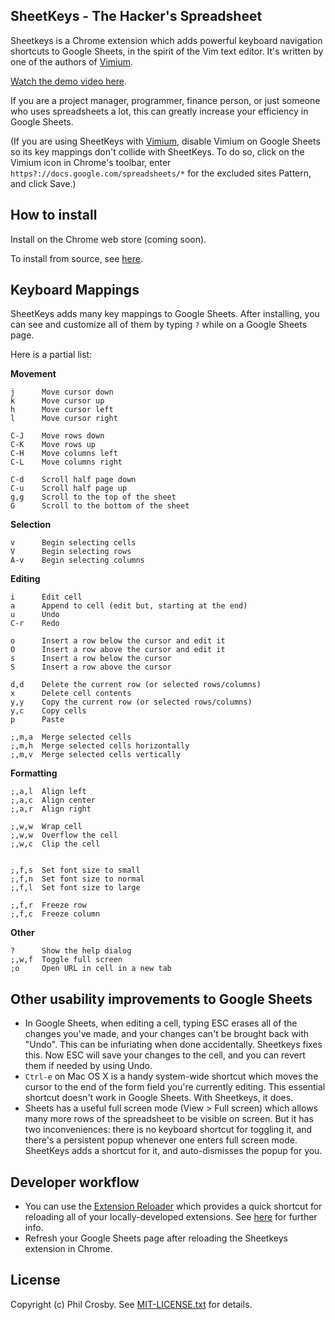 ## SheetKeys - The Hacker's Spreadsheet

Sheetkeys is a Chrome extension which adds powerful keyboard navigation shortcuts to Google Sheets, in the
spirit of the Vim text editor. It's written by one of the authors of
[Vimium](https://github.com/philc/vimium).

[Watch the demo video here](https://www.youtube.com/watch?v=aUgHj2qrXe4).

If you are a project manager, programmer, finance person, or just someone who uses spreadsheets a lot, this
can greatly increase your efficiency in Google Sheets.

(If you are using SheetKeys with [Vimium](https://github.com/philc/vimium), disable Vimium on Google Sheets so
its key mappings don't collide with SheetKeys. To do so, click on the Vimium icon in Chrome's toolbar, enter
`https?://docs.google.com/spreadsheets/*` for the excluded sites Pattern, and click Save.)

## How to install

Install on the Chrome web store (coming soon).

To install from source, see [here](https://github.com/philc/sheetkeys/wiki/How-to-install-from-source).

## Keyboard Mappings

SheetKeys adds many key mappings to Google Sheets. After installing, you can see and customize all of them by
typing `?` while on a Google Sheets page.

Here is a partial list:

**Movement**

    j      Move cursor down
    k      Move cursor up
    h      Move cursor left
    l      Move cursor right

    C-J    Move rows down
    C-K    Move rows up
    C-H    Move columns left
    C-L    Move columns right

    C-d    Scroll half page down
    C-u    Scroll half page up
    g,g    Scroll to the top of the sheet
    G      Scroll to the bottom of the sheet

**Selection**

    v      Begin selecting cells
    V      Begin selecting rows
    A-v    Begin selecting columns

**Editing**

    i      Edit cell
    a      Append to cell (edit but, starting at the end)
    u      Undo
    C-r    Redo

    o      Insert a row below the cursor and edit it
    O      Insert a row above the cursor and edit it
    s      Insert a row below the cursor
    S      Insert a row above the cursor

    d,d    Delete the current row (or selected rows/columns)
    x      Delete cell contents
    y,y    Copy the current row (or selected rows/columns)
    y,c    Copy cells
    p      Paste

    ;,m,a  Merge selected cells
    ;,m,h  Merge selected cells horizontally
    ;,m,v  Merge selected cells vertically

**Formatting**

    ;,a,l  Align left
    ;,a,c  Align center
    ;,a,r  Align right

    ;,w,w  Wrap cell
    ;,w,w  Overflow the cell
    ;,w,c  Clip the cell


    ;,f,s  Set font size to small
    ;,f,n  Set font size to normal
    ;,f,l  Set font size to large

    ;,f,r  Freeze row
    ;,f,c  Freeze column

**Other**

    ?      Show the help dialog
    ;,w,f  Toggle full screen
    ;o     Open URL in cell in a new tab

## Other usability improvements to Google Sheets

* In Google Sheets, when editing a cell, typing ESC erases all of the changes you've made, and your changes
  can't be brought back with "Undo". This can be infuriating when done accidentally. Sheetkeys fixes this. Now
  ESC will save your changes to the cell, and you can revert them if needed by using Undo.
* `Ctrl-e` on Mac OS X is a handy system-wide shortcut which moves the cursor to the end of the form field
  you're currently editing. This essential shortcut doesn't work in Google Sheets. With Sheetkeys, it does.
* Sheets has a useful full screen mode (View > Full screen) which allows many more rows of the spreadsheet to
  be visible on screen. But it has two inconveniences: there is no keyboard shortcut for toggling it, and
  there's a persistent popup whenever one enters full screen mode. SheetKeys adds a shortcut for it, and
  auto-dismisses the popup for you.

## Developer workflow

* You can use the
  [Extension Reloader](https://chrome.google.com/webstore/detail/extensions-reloader/fimgfedafeadlieiabdeeaodndnlbhid)
  which provides a quick shortcut for reloading all of your locally-developed extensions. See
  [here](http://stackoverflow.com/a/12767200/46237) for further info.
* Refresh your Google Sheets page after reloading the Sheetkeys extension in Chrome.

## License

Copyright (c) Phil Crosby. See [MIT-LICENSE.txt](MIT-LICENSE.txt) for details.
